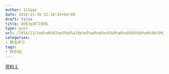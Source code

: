 ```yaml
---
author: 111qqz
date: 2016-11-30 12:10:49+00:00
draft: false
title: 树形dp学习资料
type: post
url: /2016/11/%e6%a0%91%e5%bd%a2dp%e5%ad%a6%e4%b9%a0%e8%b5%84%e6%96%99/
categories:
- 算法学习
tags:
- 树形dp
---
```


[资料１](http://codeforces.com/blog/entry/20935)

